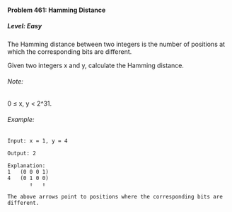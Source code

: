 #### Problem 461: Hamming Distance

##### Level: Easy

The Hamming distance between two integers is the number of positions at which the corresponding bits are different.

Given two integers x and y, calculate the Hamming distance.

###### Note:
0 ≤ x, y < 2^31.

###### Example:
```
Input: x = 1, y = 4

Output: 2

Explanation:
1   (0 0 0 1)
4   (0 1 0 0)
       ↑   ↑

The above arrows point to positions where the corresponding bits are different.
```

